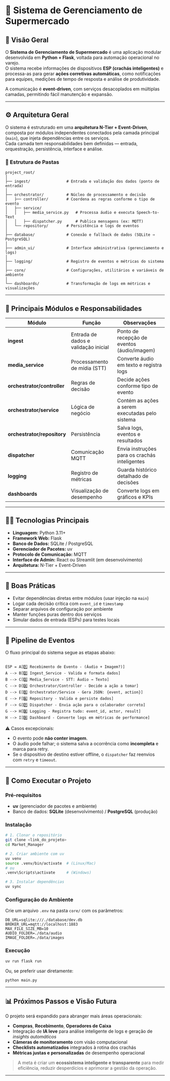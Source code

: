 # 🏪 Sistema de Gerenciamento de Supermercado

## 📖 Visão Geral

O **Sistema de Gerenciamento de Supermercado** é uma aplicação modular desenvolvida em **Python + Flask**, voltada para automação operacional no varejo.  
O sistema recebe informações de dispositivos **ESP (crachás inteligentes)** e processa-as para gerar **ações corretivas automáticas**, como notificações para equipes, medições de tempo de resposta e análise de produtividade.

A comunicação é **event-driven**, com serviços desacoplados em múltiplas camadas, permitindo fácil manutenção e expansão.

---

## ⚙️ Arquitetura Geral

O sistema é estruturado em uma **arquitetura N-Tier + Event-Driven**, composta por módulos independentes conectados pela camada principal (`main`), que injeta dependências entre os serviços.  
Cada camada tem responsabilidades bem definidas — entrada, orquestração, persistência, interface e análise.

### 🧩 Estrutura de Pastas

```
project_root/
│
├── ingest/                # Entrada e validação dos dados (ponto de entrada)
│
├── orchestrator/          # Núcleo de processamento e decisão
│   ├── controller/        # Coordena as regras conforme o tipo de evento
│   ├── service/
│   │   ├── media_service.py   # Processa áudio e executa Speech-to-Text
│   │   ├── dispatcher.py      # Publica mensagens (ex: MQTT)
│   └── repository/        # Persistência e logs de eventos
│
├── database/              # Conexão e fallback de dados (SQLite → PostgreSQL)
│
├── admin_ui/              # Interface administrativa (gerenciamento e logs)
│
├── logging/               # Registro de eventos e métricas do sistema
│
├── core/                  # Configurações, utilitários e variáveis de ambiente
│
└── dashboards/            # Transformação de logs em métricas e visualizações
```

---

## 🧠 Principais Módulos e Responsabilidades

| Módulo | Função | Observações |
|--------|--------|-------------|
| **ingest** | Entrada de dados e validação inicial | Ponto de recepção de eventos (áudio/imagem) |
| **media_service** | Processamento de mídia (STT) | Converte áudio em texto e registra logs |
| **orchestrator/controller** | Regras de decisão | Decide ações conforme tipo de evento |
| **orchestrator/service** | Lógica de negócio | Contém as ações a serem executadas pelo sistema |
| **orchestrator/repository** | Persistência | Salva logs, eventos e resultados |
| **dispatcher** | Comunicação MQTT | Envia instruções para os crachás inteligentes |
| **logging** | Registro de métricas | Guarda histórico detalhado de decisões |
| **dashboards** | Visualização de desempenho | Converte logs em gráficos e KPIs |

---

## 🧑‍💻 Tecnologias Principais

- **Linguagem:** Python 3.11+
- **Framework Web:** Flask
- **Banco de Dados:** SQLite / PostgreSQL
- **Gerenciador de Pacotes:** uv
- **Protocolo de Comunicação:** MQTT
- **Interface de Admin:** React ou Streamlit (em desenvolvimento)
- **Arquitetura:** N-Tier + Event-Driven

---

## 🧰 Boas Práticas

- Evitar dependências diretas entre módulos (usar injeção na `main`)
- Logar cada decisão crítica com `event_id` e `timestamp`
- Separar arquivos de configuração por ambiente
- Manter funções puras dentro dos serviços
- Simular dados de entrada (ESPs) para testes locais

---

## 🔄 Pipeline de Eventos

O fluxo principal do sistema segue as etapas abaixo:

```mermaid

ESP = A[1️⃣ Recebimento de Evento - (Áudio + Imagem?)]
A --> B[2️⃣ Ingest_Service - Valida e formata dados]
B --> C[3️⃣ Media_Service - STT: Áudio → Texto]
C --> D[4️⃣ Orchestrator/Controller - Decide a ação a tomar]
D --> E[5️⃣ Orchestrator/Service - Gera JSON: {event, action}]
E --> F[6️⃣ Repository - Valida e persiste dados]
F --> G[7️⃣ Dispatcher - Envia ação para o colaborador correto]
G --> H[8️⃣ Logging - Registra tudo: event_id, actor, result]
H --> I[9️⃣ Dashboard - Converte logs em métricas de performance]

```

⚠️ Casos excepcionais:
- O evento pode **não conter imagem**.
- O áudio pode falhar; o sistema salva a ocorrência como **incompleta** e marca para retry.
- Se o dispositivo de destino estiver offline, o `dispatcher` faz reenvios com `retry` e `timeout`.

---

## 🚀 Como Executar o Projeto

### Pré-requisitos

- **uv** (gerenciador de pacotes e ambiente)
- Banco de dados: **SQLite** (desenvolvimento) / **PostgreSQL** (produção)

### Instalação

```bash
# 1. Clonar o repositório
git clone <link_do_projeto>
cd Market_Manager

# 2. Criar ambiente com uv
uv venv
source .venv/bin/activate  # (Linux/Mac)
# ou
.venv\Scripts\activate     # (Windows)

# 3. Instalar dependências
uv sync
```

### Configuração do Ambiente

Crie um arquivo `.env` na pasta `core/` com os parâmetros:

```
DB_URL=sqlite:///./database/dev.db
BROKER_URL=mqtt://localhost:1883
MAX_FILE_SIZE_MB=10
AUDIO_FOLDER=./data/audio
IMAGE_FOLDER=./data/images
```

### Execução

```bash
uv run flask run
```

Ou, se preferir usar diretamente:

```bash
python main.py
```

---

## 📊 Próximos Passos e Visão Futura

O projeto será expandido para abranger mais áreas operacionais:
- **Compras**, **Recebimento**, **Operadores de Caixa**
- Integração de **IA leve** para análise inteligente de logs e geração de *insights automáticos*
- **Câmeras de monitoramento** com visão computacional
- **Checklists automatizados** integrados à rotina dos crachás
- **Métricas justas e personalizadas** de desempenho operacional

> A meta é criar um **ecossistema inteligente e transparente** para medir eficiência, reduzir desperdícios e aprimorar a gestão da operação.

---